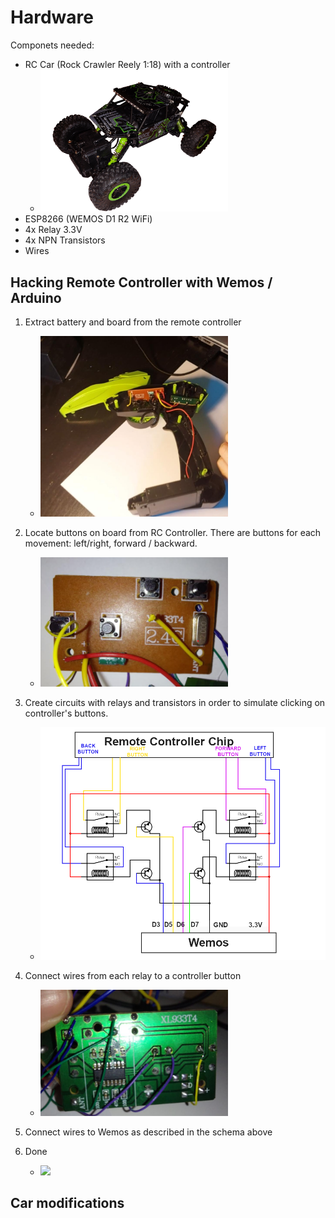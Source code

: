 # Hardware

Componets needed:
- RC Car (Rock Crawler Reely 1:18) with a controller
  - <img src="../img/car.png" width="300">
- ESP8266 (WEMOS D1 R2 WiFi)
- 4x Relay 3.3V
- 4x NPN Transistors
- Wires

## Hacking Remote Controller with Wemos / Arduino
1. Extract battery and board from the remote controller
    -  <img src="../img/control_extraction.png" width="300">
    
2. Locate buttons on board from RC Controller. There are buttons for each movement: left/right, forward / backward.
    - <img src="../img/chip.png" width="300">
3. Create circuits with relays and transistors in order to simulate clicking on controller's buttons.
    - <img src="../img/circuit.png" width="500">
4. Connect wires from each relay to a controller button
   - <img src="../img/chip_back.png" width="300">
5. Connect wires to Wemos as described in the schema above
6. Done
   - <img src="../img/completed_circuit.png" width="500">

## Car modifications